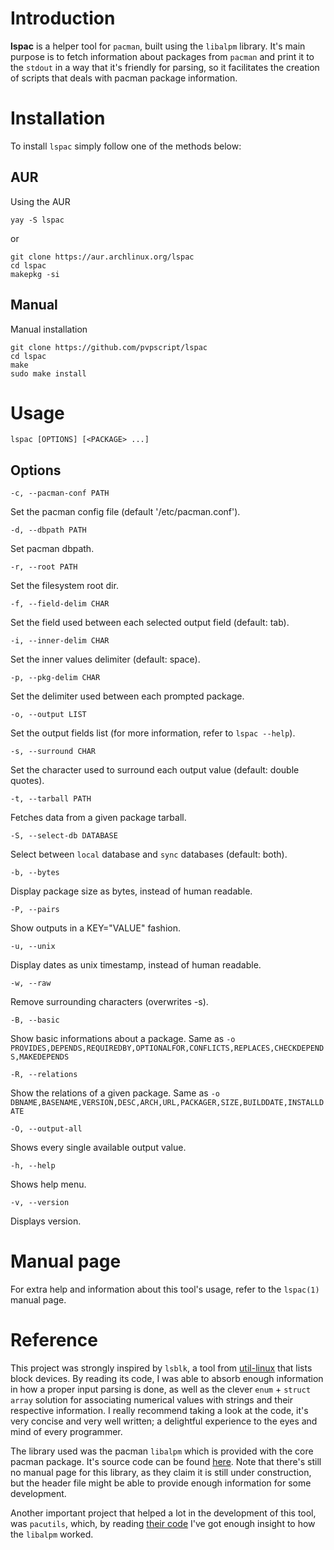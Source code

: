 # Introduction
**lspac** is a helper tool for `pacman`, built using the `libalpm` library.
It's main purpose is to fetch information about packages from `pacman`
and print it to the `stdout` in a way that it's friendly for parsing, so
it facilitates the creation of scripts that deals with pacman package information.

# Installation
To install `lspac` simply follow one of the methods below:

## AUR
Using the AUR

`yay -S lspac`

or

```
git clone https://aur.archlinux.org/lspac
cd lspac
makepkg -si
```

## Manual
Manual installation

```
git clone https://github.com/pvpscript/lspac
cd lspac
make
sudo make install
```


# Usage
`lspac [OPTIONS] [<PACKAGE> ...]`

## Options
`-c, --pacman-conf PATH`

Set the pacman config file (default '/etc/pacman.conf').

`-d, --dbpath PATH`

Set pacman dbpath.

`-r, --root PATH`

Set the filesystem root dir.

`-f, --field-delim CHAR`

Set the field used between each selected output field (default: tab).

`-i, --inner-delim CHAR`

Set the inner values delimiter (default: space).

`-p, --pkg-delim CHAR`

Set the delimiter used between each prompted package.

`-o, --output LIST`

Set the output fields list (for more information, refer to `lspac --help`).

`-s, --surround CHAR`

Set the character used to surround each output value (default: double quotes).

`-t, --tarball PATH`

Fetches data from a given package tarball.

`-S, --select-db DATABASE`

Select between `local` database and `sync` databases (default: both).

`-b, --bytes`

Display package size as bytes, instead of human readable.

`-P, --pairs`

Show outputs in a KEY="VALUE" fashion.

`-u, --unix`

Display dates as unix timestamp, instead of human readable.

`-w, --raw`

Remove surrounding characters (overwrites -s).

`-B, --basic`

Show basic informations about a package.
Same as `-o PROVIDES,DEPENDS,REQUIREDBY,OPTIONALFOR,CONFLICTS,REPLACES,CHECKDEPENDS,MAKEDEPENDS`

`-R, --relations`

Show the relations of a given package.
Same as `-o DBNAME,BASENAME,VERSION,DESC,ARCH,URL,PACKAGER,SIZE,BUILDDATE,INSTALLDATE`

`-O, --output-all`

Shows every single available output value.

`-h, --help`

Shows help menu.

`-v, --version`

Displays version.


# Manual page
For extra help and information about this tool's usage, refer to the `lspac(1)` manual page.

# Reference
This project was strongly inspired by `lsblk`, a tool from
[util-linux](https://github.com/karelzak/util-linux/) that lists block devices.
By reading its code, I was able to absorb enough information in how a proper
input parsing is done, as well as the clever `enum` + `struct array` solution
for associating numerical values with strings and their respective information.
I really recommend taking a look at the code, it's very concise and very well
written; a delightful experience to the eyes and mind of every programmer.

The library used was the pacman `libalpm` which is provided with the core pacman package.
It's source code can be found [here](https://github.com/devkitPro/pacman). Note that
there's still no manual page for this library, as they claim it is still under construction,
but the header file might be able to provide enough information for some development.

Another important project that helped a lot in the development of this tool, was `pacutils`,
which, by reading [their code](https://github.com/andrewgregory/pacutils) I've got enough
insight to how the `libalpm` worked.
